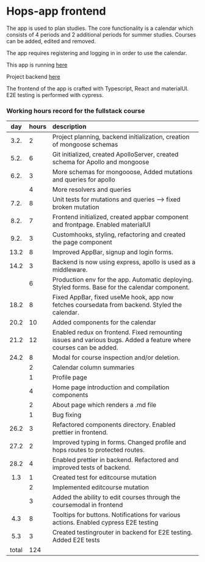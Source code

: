 # Hops-app frontend

The app is used to plan studies. The core functionality is a calendar which consists of 4 periods and 2 additional periods for summer studies. Courses can be added, edited and removed.

The app requires registering and logging in in order to use the calendar.

This app is running [here](https://hopsapp.fly.dev/)

Project backend [here](https://github.com/KaarleJ/hops-app-backend)

The frontend of the app is crafted with Typescript, React and materialUI. E2E testing is performed with cypress.


### Working hours record for the fullstack course

| day   |hours | description  |
| :----:|:-----| :-----|
| 3.2.  | 2    | Project planning, backend initialization, creation of mongoose schemas  |
| 5.2.  | 6    | Git initialized, created ApolloServer, created schema for Apollo and mongoose |
| 6.2.  | 3    | More schemas for mongooose, Added mutations and queries for apollo |
|       | 4    | More resolvers and queries |
| 7.2.  | 8    | Unit tests for mutations and queries --> fixed broken mutation |
| 8.2.  | 7    | Frontend initialized, created appbar component and frontpage. Enabled materialUI |
| 9.2.  | 3    | Customhooks, styling, refactoring and created the page component |
| 13.2  | 8    | Improved AppBar, signup and login forms.
| 14.2  | 3    | Backend is now using express, apollo is used as a middleware.
|       | 6    | Production env for the app. Automatic deploying. Styled forms. Base for the calendar component.
| 18.2  | 8    | Fixed AppBar, fixed useMe hook,  app now fetches coursedata from backend. Styled the calendar.
| 20.2  | 10   | Added components for the calendar
| 21.2  | 12   | Enabled redux on frontend. Fixed remounting issues and various bugs. Added a feature where courses can be added.
| 24.2  | 8    | Modal for course inspection and/or deletion. 
|       | 2    | Calendar column summaries
|       | 1    | Profile page
|       | 4    | Home page introduction and compilation components
|       | 2    | About page which renders a .md file
|       | 1    | Bug fixing
| 26.2  | 3    | Refactored components directory. Enabled prettier in frontend.
| 27.2  | 2    | Improved typing in forms. Changed profile and hops routes to protected routes.
| 28.2  | 4    | Enabled prettier in backend. Refactored and improved tests of backend.
| 1.3   | 1    | Created test for editcourse mutation
|       | 2    | Implemented editcourse mutation
|       | 3    | Added the ability to edit courses through the coursemodal in frontend
| 4.3   | 8    | Tooltips for buttons. Notifications for various actions. Enabled cypress E2E testing
| 5.3   | 3    | Created testingrouter in backend for E2E testing. Added E2E tests
| total | 124  | | 
